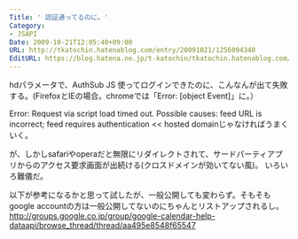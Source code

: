 ```yaml
---
Title: ' 認証通ってるのに。'
Category:
- JSAPI
Date: 2009-10-21T12:05:40+09:00
URL: http://tkatochin.hatenablog.com/entry/20091021/1256094340
EditURL: https://blog.hatena.ne.jp/t-katochin/tkatochin.hatenablog.com/atom/entry/6653586347154753966
---
```


hdパラメータで、AuthSub JS 使ってログインできたのに、こんなんが出て失敗する。(FirefoxとIEの場合。chromeでは「Error: [object Event]」に。）
>>
Error: Request via script load timed out. Possible causes: feed URL is incorrect; feed requires authentication
<<
hosted domainじゃなければうまくいく。

が、しかしsafariやoperaだと無限にリダイレクトされて、サードパーティアプリからのアクセス要求画面が出続ける(クロスドメインが効いてない風)。
いろいろ難儀だ。

以下が参考になるかと思って試したが、一般公開しても変わらず。そもそもgoogle accountの方は一般公開してないのにちゃんとリストアップされるし。
http://groups.google.co.jp/group/google-calendar-help-dataapi/browse_thread/thread/aa495e8548f65547
